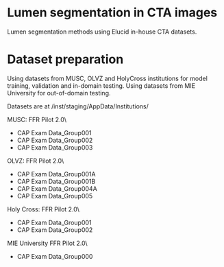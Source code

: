 # Lumen segmentation in CTA images
Lumen segmentation methods using Elucid in-house CTA datasets.

# Dataset preparation
Using datasets from MUSC, OLVZ and HolyCross institutions for model training, validation and in-domain testing.
Using datasets from MIE University for out-of-domain testing.

Datasets are at /inst/staging/AppData/Institutions/

MUSC:
FFR Pilot 2.0\
- CAP Exam Data_Group001
- CAP Exam Data_Group002
- CAP Exam Data_Group003

OLVZ:
FFR Pilot 2.0\
- CAP Exam Data_Group001A
- CAP Exam Data_Group001B
- CAP Exam Data_Group004A
- CAP Exam Data_Group005
 
Holy Cross:
FFR Pilot 2.0\
 - CAP Exam Data_Group001
 - CAP Exam Data_Group002

MIE University
FFR Pilot 2.0\
- CAP Exam Data_Group000

